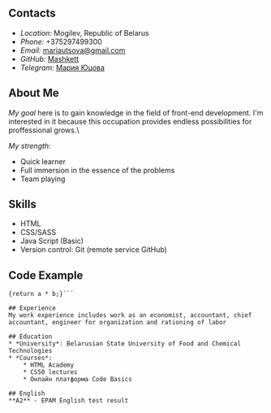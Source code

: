 ## Contacts
* *Location:* Mogilev, Republic of Belarus 
* *Phone:* +375297499300
* *Email:* [mariautsova@gmail.com](https://www.google.com/intl/ru/gmail/about/)
* *GitHub:* [Mashkett](https://github.com/Mashkett)
* *Telegram:* [Мария Юцова](https://web.telegram.org/)

## About Me
*My goal* here is to gain knowledge in the field of front-end development. I'm interested in it because this occupation provides endless possibilities for proffessional grows.\

*My strength*:
   + Quick learner
   + Full immersion in the essence of the problems
   + Team playing

## Skills
* HTML
* CSS/SASS
* Java Script (Basic)
* Version control: Git (remote service GitHub)

## Code Example
```function multiply(a, b)
{return a * b;}```

## Experience
My work experience includes work as an economist, accountant, chief accountant, engineer for organization and rationing of labor

## Education
* *University*: Belarusian State University of Food and Chemical Technologies
* *Courses*:
    * HTML Academy
    * CS50 lectures
    * Онлайн платформа Code Basics

## English
**A2** - EPAM English test result